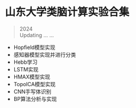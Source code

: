 # 山东大学类脑计算实验合集  
> 2024  
Updating ... ...  
- Hopfield模型实现  
- 感知器模型实现并进行分类  
- Hebb学习  
- LSTM实现  
- HMAX模型实现  
- TopoICA模型实现  
- CNN手写体识别  
- BP算法分析与实现  
